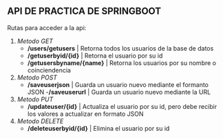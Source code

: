 ## API DE PRACTICA DE SPRINGBOOT

Rutas para acceder a la api:

1. *Metodo GET*
    - **/users/getusers** | Retorna todos los usuarios de la base de datos
    - **/getuserbyid/{id}** | Retorna el usuario por su id
    - **/getusersbyname/{name}** | Retorna los usuarios por su nombre o coinciendencia
2. *Metodo POST*
    - **/saveuserjson** | Guarda un usuario nuevo mediante el formanto JSON
    -**/saveuserurl** | Guarda un usuario nuevo mediante la URL
3. *Metodo PUT*
    - **/updateuser/{id}** | Actualiza el usuario por su id, pero debe recibir los valores a actualizar en formato JSON
4. *Metodo DELETE*
    - **/deleteuserbyid/{id}** | Elimina el usuario por su id
